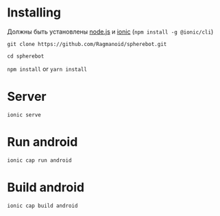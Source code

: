 # Installing 

Должны быть установлены [node.js](https://nodejs.org/) и [ionic](https://ionicframework.com/docs/intro/cli) (```npm install -g @ionic/cli```)

```git clone https://github.com/Ragmanoid/spherebot.git```

```cd spherebot```

```npm install``` or ```yarn install``` 

# Server

```ionic serve```

# Run android

```ionic cap run android```

# Build android

```ionic cap build android```